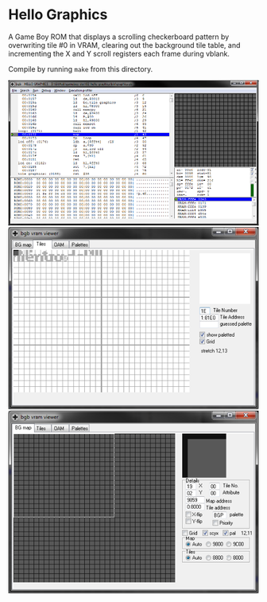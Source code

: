 # Hello Graphics
A Game Boy ROM that displays a scrolling checkerboard pattern by overwriting tile #0 in VRAM, clearing out the background tile table, and incrementing the X and Y scroll registers each frame during vblank.

Compile by running `make` from this directory.

![Screenshot](screenshot.png "Screenshot")
![Screenshot](screenshot_02.png "Screenshot")
![Screenshot](screenshot_03.png "Screenshot")
